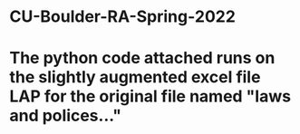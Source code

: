 # CU-Boulder-RA-Spring-2022
# The python code attached runs on the slightly augmented excel file LAP for the original file named "laws and polices..."
